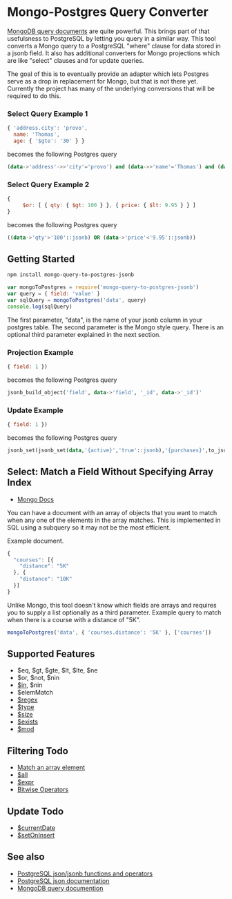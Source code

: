 # Mongo-Postgres Query Converter
[MongoDB query documents](https://docs.mongodb.org/manual/tutorial/query-documents/) are quite powerful.
This brings part of that usefulsness to PostgreSQL by letting you query in a similar way.
This tool converts a Mongo query to a PostgreSQL "where" clause for data stored in a jsonb field.
It also has additional converters for Mongo projections which are like "select" clauses and for update queries.

The goal of this is to eventually provide an adapter which lets Postgres serve as a drop in replacement for Mongo, but that is not there yet.
Currently the project has many of the underlying conversions that will be required to do this.

### Select Query Example 1
```javascript
{ 'address.city': 'provo',
  name: 'Thomas',
  age: { '$gte': '30' } }
```
becomes the following Postgres query
```sql
(data->'address'->>'city'='provo') and (data->>'name'='Thomas') and (data->>'age'>='30')
```

### Select Query Example 2
```javascript
{
     $or: [ { qty: { $gt: 100 } }, { price: { $lt: 9.95 } } ]
}
```
becomes the following Postgres query
```sql
((data->'qty'>'100'::jsonb) OR (data->'price'<'9.95'::jsonb))
```

## Getting Started

```bash
npm install mongo-query-to-postgres-jsonb
```

```javascript
var mongoToPostgres = require('mongo-query-to-postgres-jsonb')
var query = { field: 'value' }
var sqlQuery = mongoToPostgres('data', query)
console.log(sqlQuery)
```

The first parameter, "data", is the name of your jsonb column in your postgres table.
The second parameter is the Mongo style query.
There is an optional third parameter explained in the next section.

### Projection Example

```javascript
{ field: 1 })
```
becomes the following Postgres query
```sql
jsonb_build_object('field', data->'field', '_id', data->'_id')'
```

### Update Example


```javascript
{ field: 1 })
```
becomes the following Postgres query
```sql
jsonb_set(jsonb_set(data,'{active}','true'::jsonb),'{purchases}',to_jsonb(Cast(data->>'purchases' as numeric)+2))
```


## Select: Match a Field Without Specifying Array Index

* [Mongo Docs](https://docs.mongodb.org/manual/tutorial/query-documents/#match-a-field-without-specifying-array-index)

You can have a document with an array of objects that you want to match when any one of the elements in the array matches.
This is implemented in SQL using a subquery so it may not be the most efficient.

Example document.
```javascript
{
  "courses": [{
    "distance": "5K"
  }, {
    "distance": "10K"
  }]
}
```
Unlike Mongo, this tool doesn't know which fields are arrays and requires you to supply a list optionally as a third parameter.
Example query to match when there is a course with a distance of "5K".
```javascript
mongoToPostgres('data', { 'courses.distance': '5K' }, ['courses'])
```
    
## Supported Features
* $eq, $gt, $gte, $lt, $lte, $ne
* $or, $not, $nin
* [$in](https://docs.mongodb.org/manual/reference/operator/query/in/#use-the-in-operator-to-match-values-in-an-array), $nin
* $elemMatch
* [$regex](https://docs.mongodb.com/manual/reference/operator/query/regex/)
* [$type](https://docs.mongodb.org/manual/reference/operator/query/type/#op._S_type)
* [$size](https://docs.mongodb.org/manual/reference/operator/query/size/#op._S_size)
* [$exists](https://docs.mongodb.org/manual/reference/operator/query/exists/#op._S_exists)
* [$mod](https://docs.mongodb.com/manual/reference/operator/query/mod/)

## Filtering Todo
* [Match an array element](https://docs.mongodb.org/manual/tutorial/query-documents/#match-an-array-element)
* [$all](https://docs.mongodb.com/manual/reference/operator/query/all/)
* [$expr](https://docs.mongodb.com/manual/reference/operator/query/expr/)
* [Bitwise Operators](https://docs.mongodb.com/manual/reference/operator/query-bitwise/)

## Update Todo
* [$currentDate](https://docs.mongodb.com/manual/reference/operator/update/currentDate/)
* [$setOnInsert](https://docs.mongodb.com/manual/reference/operator/update/setOnInsert/)

## See also
* [PostgreSQL json/jsonb functions and operators](http://www.postgresql.org/docs/9.4/static/functions-json.html)
* [PostgreSQL json documentation](http://www.postgresql.org/docs/9.4/static/datatype-json.html)
* [MongoDB query documention](https://docs.mongodb.org/manual/tutorial/query-documents/)